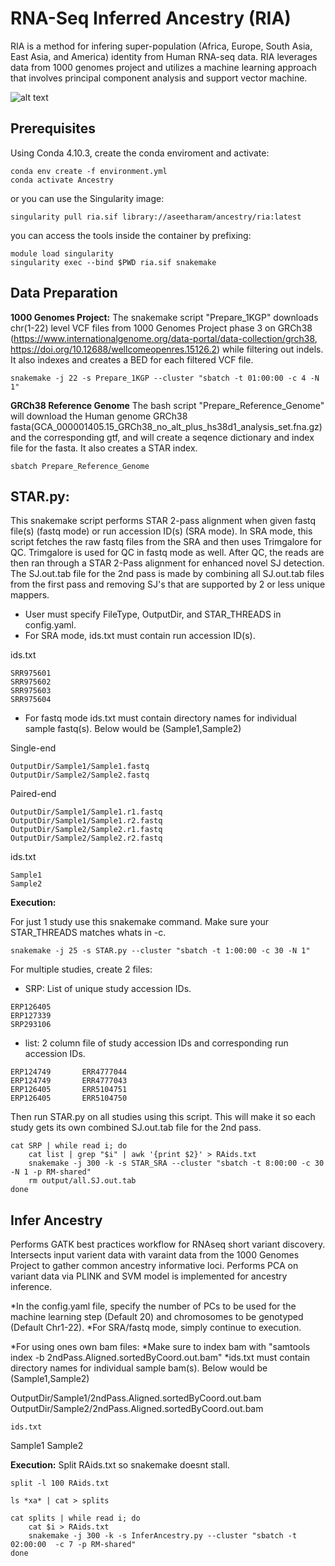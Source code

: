 
# RNA-Seq Inferred Ancestry (RIA)
RIA is a method for infering super-population (Africa, Europe, South Asia, East Asia, and America) identity from Human RNA-seq data.
RIA leverages data from 1000 genomes project and utilizes a machine learning approach that involves principal component analysis and support vector machine. 


![alt text](https://github.com/jahaltom/RNA-Seq-Ancestry-Inference/blob/main/FlowChart.png?raw=true)

## Prerequisites

Using Conda 4.10.3, create the conda enviroment and activate:
```
conda env create -f environment.yml
conda activate Ancestry
```
or you can use the Singularity image:


```
singularity pull ria.sif library://aseetharam/ancestry/ria:latest
```

you can access the tools inside the container by prefixing:

```
module load singularity
singularity exec --bind $PWD ria.sif snakemake 
```

## Data Preparation

**1000 Genomes Project:**
The snakemake script "Prepare_1KGP" downloads chr(1-22) level VCF files from 1000 Genomes Project phase 3 on GRCh38 (https://www.internationalgenome.org/data-portal/data-collection/grch38, https://doi.org/10.12688/wellcomeopenres.15126.2) while filtering out indels. It also indexes and creates a BED for each filtered VCF file. 
```
snakemake -j 22 -s Prepare_1KGP --cluster "sbatch -t 01:00:00 -c 4 -N 1"
```

**GRCh38 Reference Genome**
The bash script "Prepare_Reference_Genome" will download the Human genome GRCh38 fasta(GCA_000001405.15_GRCh38_no_alt_plus_hs38d1_analysis_set.fna.gz) and the corresponding gtf, and will create a seqence dictionary and index file for the fasta. It also creates a STAR index.
```
sbatch Prepare_Reference_Genome
```

## STAR.py: 
This snakemake script performs STAR 2-pass alignment when given fastq file(s) (fastq mode) or run accession ID(s) (SRA mode).  In SRA mode, this script fetches the raw fastq files from the SRA and then uses Trimgalore for QC. Trimgalore is used for QC in fastq mode as well. After QC, the reads are then ran through a STAR 2-Pass alignment for enhanced novel SJ detection. The SJ.out.tab file for the 2nd pass is made by combining all SJ.out.tab files from the first pass and removing SJ's that are supported by 2 or less unique mappers. 

* User must specify FileType, OutputDir, and STAR_THREADS in config.yaml.
* For SRA mode, ids.txt must contain run accession ID(s).

ids.txt
```
SRR975601
SRR975602
SRR975603
SRR975604
```

* For fastq mode ids.txt must contain directory names for individual sample fastq(s). Below would be (Sample1,Sample2)

Single-end
```
OutputDir/Sample1/Sample1.fastq
OutputDir/Sample2/Sample2.fastq
```
Paired-end
```
OutputDir/Sample1/Sample1.r1.fastq
OutputDir/Sample1/Sample1.r2.fastq
OutputDir/Sample2/Sample2.r1.fastq
OutputDir/Sample2/Sample2.r2.fastq
```

ids.txt
```
Sample1
Sample2
```

**Execution:**

For just 1 study use this snakemake command. Make sure your STAR_THREADS matches whats in -c. 
```
snakemake -j 25 -s STAR.py --cluster "sbatch -t 1:00:00 -c 30 -N 1"
```


For multiple studies, create 2 files:

* SRP: List of unique study accession IDs.
```
ERP126405
ERP127339
SRP293106
```
* list: 2 column file of study accession IDs and corresponding run accession IDs.
```
ERP124749       ERR4777044
ERP124749       ERR4777043
ERP126405       ERR5104751
ERP126405       ERR5104750
```
Then run STAR.py on all studies using this script. This will make it so each study gets its own combined SJ.out.tab file for the 2nd pass. 
```
cat SRP | while read i; do 
	cat list | grep "$i" | awk '{print $2}' > RAids.txt
	snakemake -j 300 -k -s STAR_SRA --cluster "sbatch -t 8:00:00 -c 30 -N 1 -p RM-shared"
	rm output/all.SJ.out.tab
done

```





## Infer Ancestry
Performs GATK best practices workflow for RNAseq short variant discovery. Intersects input varient data with varaint data from the 1000 Genomes Project to gather common ancestry informative loci. Performs PCA on variant data via PLINK and SVM model is implemented for ancestry inference. 

*In the config.yaml file, specify the number of PCs to be used for the machine learning step (Default 20) and chromosomes to be genotyped (Default Chr1-22).
*For SRA/fastq mode, simply continue to execution.


*For using ones own bam files:
	*Make sure to index bam with "samtools index -b 2ndPass.Aligned.sortedByCoord.out.bam"
	*ids.txt must contain directory names for individual sample bam(s). Below would be (Sample1,Sample2) 

OutputDir/Sample1/2ndPass.Aligned.sortedByCoord.out.bam
OutputDir/Sample2/2ndPass.Aligned.sortedByCoord.out.bam

```
ids.txt
```
Sample1
Sample2



**Execution:**
Split RAids.txt so snakemake doesnt stall. 
```
split -l 100 RAids.txt

ls *xa* | cat > splits

cat splits | while read i; do
	cat $i > RAids.txt
	snakemake -j 300 -k -s InferAncestry.py --cluster "sbatch -t 02:00:00  -c 7 -p RM-shared"
done
```




